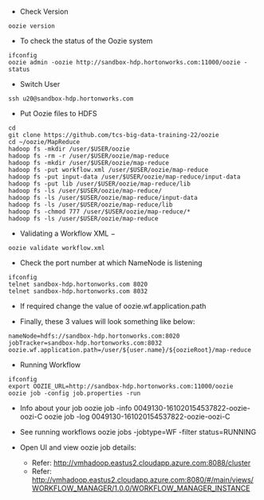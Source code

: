 - Check Version
```
oozie version
```

- To check the status of the Oozie system
```
ifconfig
oozie admin -oozie http://sandbox-hdp.hortonworks.com:11000/oozie -status
```

- Switch User
```
ssh u20@sandbox-hdp.hortonworks.com
```

- Put Oozie files to HDFS
```
cd
git clone https://github.com/tcs-big-data-training-22/oozie
cd ~/oozie/MapReduce
hadoop fs -mkdir /user/$USER/oozie
hadoop fs -rm -r /user/$USER/oozie/map-reduce
hadoop fs -mkdir /user/$USER/oozie/map-reduce
hadoop fs -put workflow.xml /user/$USER/oozie/map-reduce
hadoop fs -put input-data /user/$USER/oozie/map-reduce/input-data
hadoop fs -put lib /user/$USER/oozie/map-reduce/lib
hadoop fs -ls /user/$USER/oozie/map-reduce/
hadoop fs -ls /user/$USER/oozie/map-reduce/input-data
hadoop fs -ls /user/$USER/oozie/map-reduce/lib
hadoop fs -chmod 777 /user/$USER/oozie/map-reduce/*
hadoop fs -ls /user/$USER/oozie/map-reduce
```

- Validating a Workflow XML −
```
oozie validate workflow.xml
```

- Check the port number at which NameNode is listening
```
ifconfig
telnet sandbox-hdp.hortonworks.com 8020
telnet sandbox-hdp.hortonworks.com 8032
```

- If required change the value of oozie.wf.application.path

- Finally, these 3 values will look something like below:
```
nameNode=hdfs://sandbox-hdp.hortonworks.com:8020
jobTracker=sandbox-hdp.hortonworks.com:8032
oozie.wf.application.path=/user/${user.name}/${oozieRoot}/map-reduce
```

- Running Workflow
```
ifconfig
export OOZIE_URL=http://sandbox-hdp.hortonworks.com:11000/oozie
oozie job -config job.properties -run
```

- Info about your job
oozie job -info 0049130-161020154537822-oozie-oozi-C
oozie job -log 0049130-161020154537822-oozie-oozi-C

- See running workflows
oozie jobs -jobtype=WF -filter status=RUNNING


- Open UI and view oozie job details:
	- Refer: http://vmhadoop.eastus2.cloudapp.azure.com:8088/cluster
	- Refer: http://vmhadoop.eastus2.cloudapp.azure.com:8080/#/main/views/WORKFLOW_MANAGER/1.0.0/WORKFLOW_MANAGER_INSTANCE
	